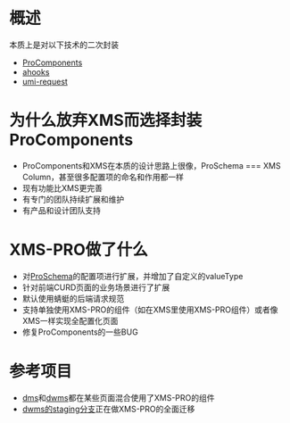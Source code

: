 # 概述

本质上是对以下技术的二次封装

* [ProComponents](https://procomponents.ant.design/)
* [ahooks](https://ahooks.js.org/zh-CN/)
* [umi-request](https://github.com/umijs/umi-request)

# 为什么放弃XMS而选择封装ProComponents

* ProComponents和XMS在本质的设计思路上很像，ProSchema === XMS Column，甚至很多配置项的命名和作用都一样
* 现有功能比XMS更完善 
* 有专门的团队持续扩展和维护
* 有产品和设计团队支持

# XMS-PRO做了什么

* 对[ProSchema](https://procomponents.ant.design/components/schema)的配置项进行扩展，并增加了自定义的valueType
* 针对前端CURD页面的业务场景进行了扩展
* 默认使用蜻蜓的后端请求规范
* 支持单独使用XMS-PRO的组件（如在XMS里使用XMS-PRO组件）或者像XMS一样实现全配置化页面
* 修复ProComponents的一些BUG

# 参考项目

* [dms](https://git2.qingtingfm.com/data/dms)和[dwms](https://git2.qingtingfm.com/data/dwms)都在某些页面混合使用了XMS-PRO的组件
* [dwms的staging分支](https://git2.qingtingfm.com/data/dwms/-/tree/staging)正在做XMS-PRO的全面迁移

